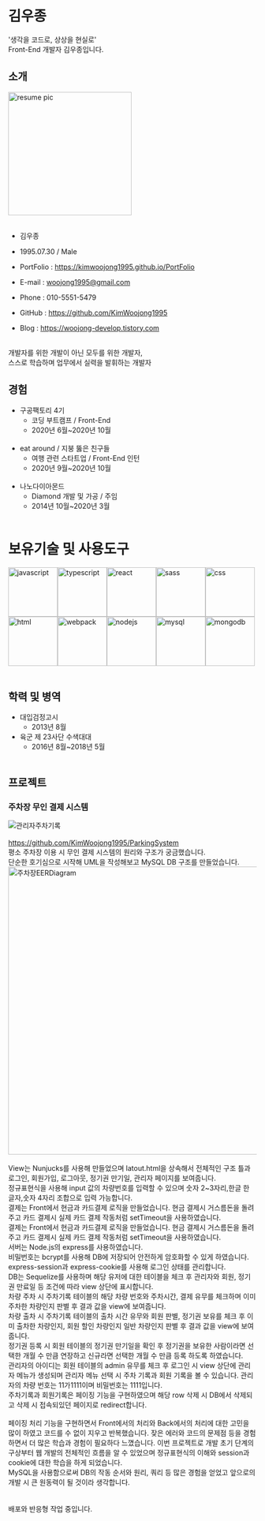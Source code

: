 # 김우종
'생각을 코드로, 상상을 현실로' <br />
Front-End 개발자 김우종입니다.
## 소개
<img alt="resume pic" src="https://user-images.githubusercontent.com/65944245/99877290-4d385a80-2c40-11eb-9cb1-cd0d0c93f787.jpg" width="250" height="250"> <br><br>

* 김우종 <br />

* 1995.07.30 / Male <br />

* PortFolio : https://kimwoojong1995.github.io/PortFolio <br />

* E-mail : woojong1995@gmail.com <br />

* Phone : 010-5551-5479 <br />

* GitHub : https://github.com/KimWoojong1995 <br />

* Blog : https://woojong-develop.tistory.com <br /><br />

개발자를 위한 개발이 아닌 모두를 위한 개발자, <br />
스스로 학습하며 업무에서 실력을 발휘하는 개발자 <br />

## 경험
* 구공팩토리 4기
  * 코딩 부트캠프 / Front-End
  * 2020년 6월~2020년 10월 <br /><br />
* eat around / 지붕 뚫은 친구들
  * 여행 관련 스타트업 / Front-End 인턴
  * 2020년 9월~2020년 10월 <br /><br />
* 나노다이아몬드
  * Diamond 개발 및 가공 / 주임
  * 2014년 10월~2020년 3월 <br /><br />
  
# 보유기술 및 사용도구
<img alt="javascript" src="https://user-images.githubusercontent.com/65944245/99964230-552a0300-2dd6-11eb-9113-cd88b6d93463.png" width="100" height="100"><img alt="typescript" src="https://user-images.githubusercontent.com/65944245/99964243-5824f380-2dd6-11eb-870f-a72cc3ed7ba5.png" width="100" height="100"><img alt="react" src="https://user-images.githubusercontent.com/13250888/62798586-90d58680-bb19-11e9-9a82-9762725abede.png" width="100" height="100"><img alt="sass" src="https://user-images.githubusercontent.com/13250888/53627368-a2059780-3c4b-11e9-95e3-9058d6a8afc7.png" width="100" height="100"><img alt="css" src="https://user-images.githubusercontent.com/65944245/99964244-58bd8a00-2dd6-11eb-8c67-91c57fa83ed3.png" width="100" height="100"> <br />
<img alt="html" src="https://user-images.githubusercontent.com/13250888/53627363-a16d0100-3c4b-11e9-8238-56153fb041e4.png" width="100" height="100"><img alt="webpack" src="https://user-images.githubusercontent.com/65944245/99964234-565b3000-2dd6-11eb-88d7-194306bc935a.png" width="100" height="100"><img alt="nodejs" src="https://user-images.githubusercontent.com/65944245/99966292-6fb1ab80-2dd9-11eb-9f24-a234a5677855.png" width="100" height="100"><img alt="mysql" src="https://user-images.githubusercontent.com/65944245/99964238-578c5d00-2dd6-11eb-86d1-fd5bd341c766.png" width="100" height="100"><img alt="mongodb" src="https://user-images.githubusercontent.com/65944245/99964237-56f3c680-2dd6-11eb-8361-56f3c44bdef2.png" width="100" height="100"> <br /><br />

## 학력 및 병역
* 대입검정고시
   * 2013년 8월 <br />
* 육군 제 23사단 수색대대
   * 2016년 8월~2018년 5월 <br /> <br />
## 프로젝트
### 주차장 무인 결제 시스템
![관리자주차기록](https://user-images.githubusercontent.com/65944245/101732267-49417f00-3b00-11eb-91db-1ef80a0339b2.png)<br /><br />
https://github.com/KimWoojong1995/ParkingSystem <br />
평소 주차장 이용 시 무인 결제 시스템의 원리와 구조가 궁금했습니다.<br />
단순한 호기심으로 시작해 UML을 작성해보고 MySQL DB 구조를 만들었습니다.<br />
<img width="584" alt="주차장EERDiagram" src="https://user-images.githubusercontent.com/65944245/101730741-ebac3300-3afd-11eb-80ad-6e453cfe1fae.png"><br /><br />
View는 Nunjucks를 사용해 만들었으며 latout.html을 상속해서 전체적인 구조 틀과 로그인, 회원가입, 로그아웃, 정기권 만기일, 관리자 페이지를 보여줍니다.<br />
정규표현식을 사용해 input 값의 차량번호를 입력할 수 있으며 숫자 2~3자리,한글 한 글자,숫자 4자리 조합으로 입력 가능합니다.<br />
결제는 Front에서 현금과 카드결제 로직을 만들었습니다. 현금 결제시 거스름돈을 돌려주고 카드 결제시 실제 카드 결제 작동처럼 setTimeout을 사용하였습니다.<br />
결제는 Front에서 현금과 카드결제 로직을 만들었습니다. 현금 결제시 거스름돈을 돌려주고 카드 결제시 실제 카드 결제 작동처럼 setTimeout을 사용하였습니다.<br />
서버는 Node.js의 express를 사용하였습니다.<br />
비밀번호는 bcrypt를 사용해 DB에 저장되어 안전하게 암호화할 수 있게 하였습니다.<br />
express-session과 express-cookie를 사용해 로그인 상태를 관리합니다.<br />
DB는 Sequelize를 사용하며 해당 유저에 대한 테이블을 체크 후 관리자와 회원, 정기권 만료일 등 조건에 따라 view 상단에 표시합니다.<br />
차량 주차 시 주차기록 테이블의 해당 차량 번호와 주차시간, 결제 유무를 체크하며 이미 주차한 차량인지 판별 후 결과 값을 view에 보여줍니다.<br />
차량 출차 시 주차기록 테이블의 출차 시간 유무와 회원 판별, 정기권 보유를 체크 후 이미 출차한 차량인지, 회원 할인 차량인지 일반 차량인지 판별 후 결과 값을 view에 보여줍니다.<br />
정기권 등록 시 회원 테이블의 정기권 만기일을 확인 후 정기권을 보유한 사람이라면 선택한 개월 수 만큼 연장하고 신규라면 선택한 개월 수 만큼 등록 하도록 하였습니다.<br />
관리자의 아이디는 회원 테이블의 admin 유무를 체크 후 로그인 시 view 상단에 관리자 메뉴가 생성되며 관리자 메뉴 선택 시 주차 기록과 회원 기록을 볼 수 있습니다. 관리자의 차량 번호는 11가1111이며 비밀번호는 1111입니다.<br />
주차기록과 회원기록은 페이징 기능을 구현하였으며 해당 row 삭제 시 DB에서 삭제되고 삭제 시 접속되있던 페이지로 redirect합니다.<br /><br />
페이징 처리 기능을 구현하면서 Front에서의 처리와 Back에서의 처리에 대한 고민을 많이 하였고 코드를 수 없이 지우고 반복했습니다. 잦은 에러와 코드의 문제점 등을 경험하면서 더 많은 학습과 경험이 필요하다 느꼈습니다.
이번 프로젝트로 개발 초기 단계의 구상부터 웹 개발의 전체적인 흐름을 알 수 있었으며 정규표현식의 이해와 session과 cookie에 대한 학습을 하게 되었습니다.<br />
MySQL을 사용함으로써 DB의 작동 순서와 원리, 쿼리 등 많은 경험을 얻었고 앞으로의 개발 시 큰 원동력이 될 것이라 생각합니다.<br /><br /><br />
배포와 반응형 작업 중입니다.
